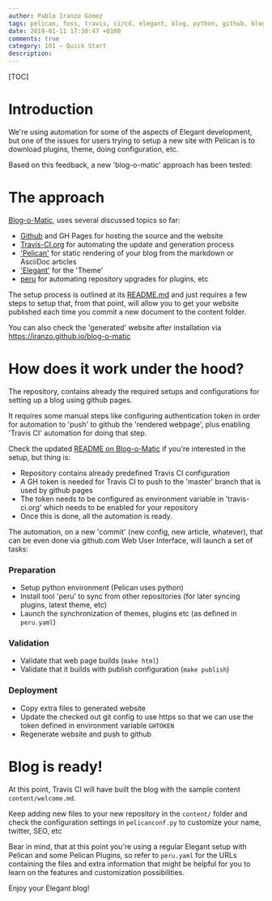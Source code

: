 ```yaml
---
author: Pablo Iranzo Gómez
tags: pelican, foss, travis, ci/cd, elegant, blog, python, github, blog-o-matic
date: 2019-01-11 17:30:47 +0100
comments: true
category: 101 — Quick Start
description:
---
```


[TOC]

# Introduction

We're using automation for some of the aspects of Elegant development, but one of the issues for users trying to setup a new site with Pelican is to download plugins, theme, doing configuration, etc.

Based on this feedback, a new 'blog-o-matic' approach has been tested:

# The approach

[Blog-o-Matic](https://github.com/iranzo/blog-o-matic/), uses several discussed topics so far:

- [Github](https://github.com) and GH Pages for hosting the source and the website
- [Travis-CI.org](https://travis-ci.org) for automating the update and generation process
- ['Pelican'](https://blog.getpelican.com/) for static rendering of your blog from the markdown or AsciiDoc articles
- ['Elegant'](https://github.com/Pelican-Elegant/elegant) for the 'Theme'
- [peru](https://github.com/buildinspace/peru) for automating repository upgrades for plugins, etc

The setup process is outlined at its [README.md](https://github.com/iranzo/blog-o-matic/) and just requires a few steps to setup that, from that point, will allow you to get your website published each time you commit a new document to the content folder.

You can also check the 'generated' website after installation via <https://iranzo.github.io/blog-o-matic>

# How does it work under the hood?

The repository, contains already the required setups and configurations for setting up a blog using github pages.

It requires some manual steps like configuring authentication token in order for automation to 'push' to github the 'rendered webpage', plus enabling 'Travis CI' automation for doing that step.

Check the updated [README on Blog-o-Matic](https://github.com/iranzo/blog-o-matic) if you're interested in the setup, but thing is:

- Repository contains already predefined Travis CI configuration
- A GH token is needed for Travis CI to push to the 'master' branch that is used by github pages
- The token needs to be configured as environment variable in 'travis-ci.org' which needs to be enabled for your repository
- Once this is done, all the automation is ready.

The automation, on a new 'commit' (new config, new article, whatever), that can be even done via github.com Web User Interface, will launch a set of tasks:

### Preparation

- Setup python environment (Pelican uses python)
- Install tool 'peru' to sync from other repositories (for later syncing plugins, latest theme, etc)
- Launch the synchronization of themes, plugins etc (as defined in `peru.yaml`)

### Validation

- Validate that web page builds (`make html`)
- Validate that it builds with publish configuration (`make publish`)

### Deployment

- Copy extra files to generated website
- Update the checked out git config to use https so that we can use the token defined in environment variable `GHTOKEN`
- Regenerate website and push to github

# Blog is ready!

At this point, Travis CI will have built the blog with the sample content `content/welcome.md`.

Keep adding new files to your new repository in the `content/` folder and check the configuration settings in `pelicanconf.py` to customize your name, twitter, SEO, etc

Bear in mind, that at this point you're using a regular Elegant setup with Pelican and some Pelican Plugins, so refer to `peru.yaml` for the URLs containing the files and extra information that might be helpful for you to learn on the features and customization possibilities.

Enjoy your Elegant blog!

